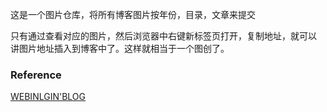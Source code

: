 
这是一个图片仓库，将所有博客图片按年份，目录，文章来提交

只有通过查看对应的图片，然后浏览器中右键新标签页打开，复制地址，就可以
讲图片地址插入到博客中了。这样就相当于一个图创了。

### Reference

[WEBINLGIN'BLOG](https://webinglin.github.io)
